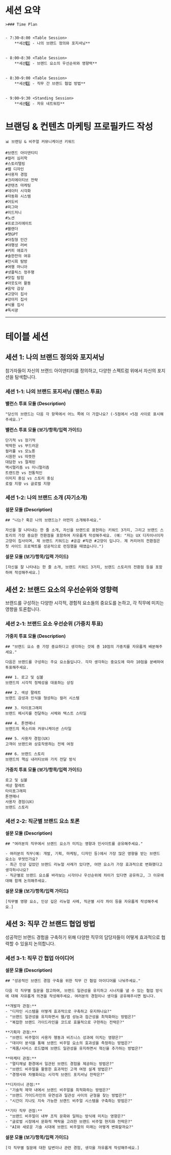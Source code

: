 # 세션 요약
```
>### Time Plan


- 7:30~8:00 <Table Session>
    **세션1️⃣ - 나의 브랜드 정의와 포지셔닝**


- 8:00~8:30 <Table Session>
    **세션2️⃣ - 브랜드 요소의 우선순위와 영향력**


- 8:30~9:00 <Table Session>
    **세션3️⃣ - 직무 간 브랜드 협업 방법**


- 9:00~9:30 <Standing Session>
    **세션4️⃣ - 자유 네트워킹**
```


# 브랜딩 & 컨텐츠 마케팅 프로필카드 작성

```
📊 브랜딩 & 비주얼 커뮤니케이션 키워드

#브랜드 아이덴티티
#컬러 심리학
#스토리텔링
#웹 디자인
#사용자 경험
#크리에이티브 전략
#콘텐츠 마케팅
#데이터 시각화
#자동화 시스템
#어도비
#피그마
#미드저니
#노션
#프로크리에이트
#블렌더
#챗GPT
#아침형 인간
#야행성 러버
#커피 애호가
#술한잔의 여유
#전시회 탐방
#여행 마니아
#넷플릭스 정주행
#맛집 탐험
#아웃도어 활동
#음악 감상
#고양이 집사
#강아지 집사
#식물 집사
#독서광
```

---
# 테이블 세션

## 세션 1: 나의 브랜드 정의와 포지셔닝

참가자들이 자신의 브랜드 아이덴티티를 정의하고, 다양한 스펙트럼 위에서 자신의 포지션을 탐색합니다.

### 세션 1-1: 나의 브랜드 포지셔닝 (밸런스 투표)

<!-- 모듈 선택: [투표|설문|가중치 투표|밸런스 투표] 중 택1하여 아래 내용을 작성하세요. -->
**밸런스 투표 모듈 (Description)**
```
"당신의 브랜드는 다음 각 항목에서 어느 쪽에 더 가깝나요? (-5점에서 +5점 사이로 표시해주세요.)"
```

**밸런스 투표 모듈 (보기/항목/입력 가이드)**
```
단기적 vs 장기적
딱딱한 vs 부드러운
컬러풀 vs 모노톤
시원한 vs 따뜻한
대담한 vs 절제된
맥시멀리즘 vs 미니멀리즘
트랜드한 vs 전통적인
이미지 중심 vs 스토리 중심
로컬 지향 vs 글로벌 지향
```

### 세션 1-2: 나의 브랜드 소개 (자기소개)

<!-- 모듈 선택: [투표|설문|가중치 투표|밸런스 투표] 중 택1하여 아래 내용을 작성하세요. -->
**설문 모듈 (Description)**
```
## "나는? 혹은 나의 브랜드는? 어떤지 소개해주세요."

자신을 잘 나타내는 한 줄 소개, 자신을 브랜드로 표현하는 키워드 3가지, 그리고 브랜드 스토리의 가장 중요한 전환점을 포함하여 자유롭게 작성해주세요. (예: "저는 UX 디자이너이자 고양이 집사이며, 제 브랜드 키워드는 #공감 #직관 #고양이 입니다. 제 커리어의 전환점은 첫 사이드 프로젝트를 성공적으로 런칭했을 때였습니다.")
```

**설문 모듈 (보기/항목/입력 가이드)**
```
[자신을 잘 나타내는 한 줄 소개, 브랜드 키워드 3가지, 브랜드 스토리의 전환점 등을 포함하여 작성해주세요.]
```

## 세션 2: 브랜드 요소의 우선순위와 영향력

브랜드를 구성하는 다양한 시각적, 경험적 요소들의 중요도를 논하고, 각 직무에 미치는 영향을 토론합니다.

### 세션 2-1: 브랜드 요소 우선순위 (가중치 투표)

<!-- 모듈 선택: [투표|설문|가중치 투표|밸런스 투표] 중 택1하여 아래 내용을 작성하세요. -->
**가중치 투표 모듈 (Description)**
```
## "브랜드 요소 중 가장 중요하다고 생각하는 것에 총 10점의 가중치를 자유롭게 배분해주세요."

다음은 브랜드를 구성하는 주요 요소들입니다. 각자 생각하는 중요도에 따라 10점을 분배하여 투표해주세요.

### 1. 로고 및 심볼
브랜드의 시각적 정체성을 대표하는 상징

### 2. 색상 팔레트
브랜드 감성과 인식을 형성하는 컬러 시스템

### 3. 타이포그래피
브랜드 메시지를 전달하는 서체와 텍스트 스타일

### 4. 톤앤매너
브랜드의 목소리와 커뮤니케이션 스타일

### 5. 사용자 경험(UX)
고객이 브랜드와 상호작용하는 전체 여정

### 6. 브랜드 스토리
브랜드의 핵심 내러티브와 가치 전달 방식
```

**가중치 투표 모듈 (보기/항목/입력 가이드)**
```
로고 및 심볼
색상 팔레트
타이포그래피
톤앤매너
사용자 경험(UX)
브랜드 스토리
```

### 세션 2-2: 직군별 브랜드 요소 토론

<!-- 모듈 선택: [투표|설문|가중치 투표|밸런스 투표] 중 택1하여 아래 내용을 작성하세요. -->
**설문 모듈 (Description)**
```
## "여러분의 직무에서 브랜드 요소가 미치는 영향과 인사이트를 공유해주세요."

- 여러분의 직무(예: 개발, 기획, 마케팅, 디자인 등)에서 가장 많은 영향을 받는 브랜드 요소는 무엇인가요?
- 최근 인상 깊었던 브랜드 리뉴얼 사례가 있다면, 어떤 요소가 가장 효과적으로 변화했다고 생각하시나요?
- 직군별로 브랜드 요소를 바라보는 시각이나 우선순위에 차이가 있다면 공유하고, 그 이유에 대해 함께 논의해주세요.
```

**설문 모듈 (보기/항목/입력 가이드)**
```
[직무별 영향 요소, 인상 깊은 리뉴얼 사례, 직군별 시각 차이 등을 자유롭게 작성해주세요.]
```

## 세션 3: 직무 간 브랜드 협업 방법

성공적인 브랜드 경험을 구축하기 위해 다양한 직무의 담당자들이 어떻게 효과적으로 협력할 수 있을지 논의합니다.

### 세션 3-1: 직무 간 협업 아이디어

<!-- 모듈 선택: [투표|설문|가중치 투표|밸런스 투표] 중 택1하여 아래 내용을 작성하세요. -->
**설문 모듈 (Description)**
```
## "성공적인 브랜드 경험 구축을 위한 직무 간 협업 아이디어를 나눠주세요."

다음 각 직무별 질문을 참고하여, 브랜드 일관성을 유지하고 시너지를 낼 수 있는 협업 방식에 대해 자유롭게 의견을 작성해주세요. 여러분의 경험이나 생각을 공유해주시면 됩니다.

**개발자 관점:**
- "디자인 시스템을 어떻게 효과적으로 구축하고 유지하나요?"
- "브랜드 일관성을 유지하면서 웹/앱 성능과 접근성을 최적화하는 방법은?"
- "복잡한 브랜드 가이드라인을 코드로 효율적으로 구현하는 전략은?"

**기획자 관점:**
- "브랜드 비주얼이 사용자 행동과 비즈니스 성과에 미치는 영향은?"
- "데이터 분석을 통해 브랜드 비주얼 요소의 효과성을 측정하는 방법은?"
- "제품/서비스 로드맵에 브랜드 일관성을 유지하면서 혁신을 추가하는 방법은?"

**마케터 관점:**
- "멀티채널 환경에서 일관된 브랜드 경험을 제공하는 방법은?"
- "브랜드 비주얼을 활용한 효과적인 고객 여정 설계 방법은?"
- "경쟁사와 차별화되는 시각적 브랜드 포지셔닝 전략은?"

**디자이너 관점:**
- "기술적 제약 내에서 브랜드 비주얼을 최적화하는 방법은?"
- "브랜드 가이드라인의 유연성과 일관성 사이의 균형을 찾는 방법은?"
- "시간이 지나도 지속 가능한 브랜드 비주얼 시스템을 구축하는 방법은?"

**기타 직무 관점:**
- "브랜드 비주얼이 내부 조직 문화와 일하는 방식에 미치는 영향은?"
- "글로벌 시장에서 문화적 맥락을 고려한 브랜드 비주얼 현지화 전략은?"
- "AI와 새로운 기술 시대에 브랜드 비주얼의 미래는 어떻게 변화할까요?"
```

**설문 모듈 (보기/항목/입력 가이드)**
```
[각 직무별 질문에 대한 답변이나 관련 경험, 생각을 자유롭게 작성해주세요.]
``` 